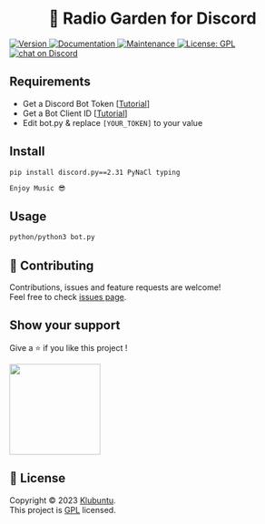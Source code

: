 
<h1 align="center">🌳 Radio Garden for Discord</h1>
<p>
<a href="" target="_blank">
	<img alt="Version" src="https://img.shields.io/badge/version-1-red">
</a>
  <a href="https://github.com/klubuntu/radio-garden-dc/#readme" target="_blank">
    <img alt="Documentation" src="https://img.shields.io/badge/documentation-yes-brightgreen.svg" />
  </a>
  <a href="https://github.com/klubuntu/radio-garden-dc/graphs/commit-activity" target="_blank">
    <img alt="Maintenance" src="https://img.shields.io/badge/Maintained%3F-yes-green.svg" />
  </a>
  <a href="https://github.com/klubuntu/radio-garden-dc/blob/main/LICENSE" target="_blank">
    <img alt="License: GPL" src="https://img.shields.io/github/license/klubuntu/radio-garden-dc" />
  </a>
      <a href="https://discord.gg/meKqTdUDDm">
        <img src="https://img.shields.io/discord/959203953185263716?logo=discord"
            alt="chat on Discord">
       </a>
</p>

## Requirements
- Get a Discord Bot Token [[Tutorial](https://www.writebots.com/discord-bot-token/)]
- Get a Bot Client ID [[Tutorial](https://support.heateor.com/discord-client-id-discord-client-secret/)]
- Edit bot.py & replace `[YOUR_TOKEN]` to your value

## Install
```sh
pip install discord.py==2.31 PyNaCl typing
```
```
Enjoy Music 😎
```
## Usage

```sh
python/python3 bot.py
```
## 🤝 Contributing

Contributions, issues and feature requests are welcome!<br />Feel free to check [issues page](https://github.com/klubuntu/radio-garden-dc/issues).

## Show your support

Give a ⭐️ if you like this project !

<a href="https://www.patreon.com/https:\/\/patreon.com\/klubuntu">
  <img src="https://c5.patreon.com/external/logo/become_a_patron_button@2x.png" width="160">
</a>

## 📝 License

Copyright © 2023 [Klubuntu](https://github.com/klubuntu).<br />
This project is [GPL](https://github.com/klubuntu/radio-garden-dc/blob/main/LICENSE) licensed.
